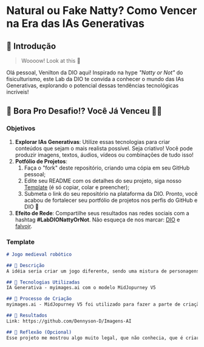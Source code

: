 # Natural ou Fake Natty? Como Vencer na Era das IAs Generativas

## 🚀 Introdução

> Woooow! Look at this 👀

Olá pessoal, Venilton da DIO aqui! Inspirado na hype _"Natty or Not"_ do fisiculturismo, este Lab da DIO te convida a conhecer o mundo das IAs Generativas, explorando o potencial dessas tendências tecnológicas incríveis!

## 🎯 Bora Pro Desafio!? Você Já Venceu 💪🤓

### Objetivos

1. **Explorar IAs Generativas**: Utilize essas tecnologias para criar conteúdos que sejam o mais realista possível. Seja criativo! Você pode produzir imagens, textos, áudios, vídeos ou combinações de tudo isso!
1. **Potfólio de Projetos**:
    1. Faça o "fork" deste repositório, criando uma cópia em seu GitHub pessoal;
    2. Edite seu README com os detalhes do seu projeto, siga nosso [Template](#template) (é só copiar, colar e preencher);
    3. Submeta o link do seu repositório na plataforma da DIO. Pronto, você acabou de fortalecer seu portfólio de projetos nos perfis do GitHub e DIO 🚀
1. **Efeito de Rede**: Compartilhe seus resultados nas redes sociais com a hashtag **#LabDIONattyOrNot**. Não esqueça de nos marcar: [DIO](https://www.linkedin.com/school/dio-makethechange) e [falvojr](https://www.linkedin.com/in/falvojr).

### Template

```markdown
# Jogo medieval robótico

## 📒 Descrição
A idéia seria criar um jogo diferente, sendo uma mistura de personagens clássicos, como cavaleiros templários e samurais, misturando com tecnologia. Então foi utilizada IAs Generativas para criar esses personagens.

## 🤖 Tecnologias Utilizadas
IA Generativa - myimages.ai com o modelo MidJopurney V5

## 🧐 Processo de Criação
myimages.ai - MidJopurney V5 foi utilizado para fazer a parte de criação de imagens solicitadas em alta resolução, no caso cavaleiro templário cyborg e cyber samurai.

## 🚀 Resultados
Link: https://github.com/Dennyson-D/Imagens-AI

## 💭 Reflexão (Opcional)
Esse projeto me mostrou algo muito legal, que não conhecia, que é criar algo que só existe na nossa idéia e fazer com que ela se concretize de uma forma muito mais rápida que o habitual.

